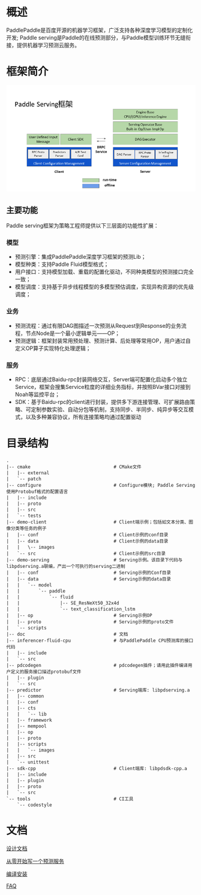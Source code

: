 # 概述
PaddlePaddle是百度开源的机器学习框架，广泛支持各种深度学习模型的定制化开发; Paddle serving是Paddle的在线预测部分，与Paddle模型训练环节无缝衔接，提供机器学习预测云服务。

# 框架简介

![图片](doc/architecture.png)

## 主要功能

Paddle serving框架为策略工程师提供以下三层面的功能性扩展：

### 模型
- 预测引擎：集成PaddlePaddle深度学习框架的预测Lib；
- 模型种类：支持Paddle Fluid模型格式；
- 用户接口：支持模型加载、重载的配置化驱动，不同种类模型的预测接口完全一致；
- 模型调度：支持基于异步线程模型的多模型预估调度，实现异构资源的优先级调度；

### 业务
- 预测流程：通过有限DAG图描述一次预测从Request到Response的业务流程，节点Node是一个最小逻辑单元——OP；
- 预测逻辑：框架封装常用预处理、预测计算、后处理等常用OP，用户通过自定义OP算子实现特化处理逻辑；

### 服务

- RPC：底层通过Baidu-rpc封装网络交互，Server端可配置化启动多个独立Service，框架会搜集Service粒度的详细业务指标，并按照BVar接口对接到Noah等监控平台；
- SDK：基于Baidu-rpc的client进行封装，提供多下游连接管理、可扩展路由策略、可定制参数实验、自动分包等机制，支持同步、半同步、纯异步等交互模式，以及多种兼容协议，所有连接策略均通过配置驱动

# 目录结构

```
.
|-- cmake                               # CMake文件
|   |-- external
|   `-- patch
|-- configure                           # Configure模块; Paddle Serving使用Protobuf格式的配置语言
|   |-- include
|   |-- proto
|   |-- src
|   `-- tests
|-- demo-client                         # Client端示例；包括如文本分类、图像分类等任务的例子
|   |-- conf                            # Client示例的conf目录
|   |-- data                            # Client示例的data目录
|   |   \-- images
|   `-- src                             # Client示例的src目录
|-- demo-serving                        # Serving示例。该目录下代码与libpdserving.a联编，产出一个可执行的serving二进制
|   |-- conf                            # Serving示例的Conf目录
|   |-- data                            # Serving示例的data目录
|   |   `-- model
|   |       `-- paddle
|   |           `-- fluid
|   |               |-- SE_ResNeXt50_32x4d
|   |               `-- text_classification_lstm
|   |-- op                              # Serving示例OP
|   |-- proto                           # Serving示例的proto文件
|   `-- scripts
|-- doc                                 # 文档
|-- inferencer-fluid-cpu                # 与PaddlePaddle CPU预测库的接口代码
|   |-- include
|   `-- src
|-- pdcodegen                           # pdcodegen插件；请用此插件编译用户定义的服务接口描述protobuf文件
|   |-- plugin
|   `-- src
|-- predictor                           # Serving端库: libpdserving.a
|   |-- common
|   |-- conf
|   |-- cts
|   |   `-- lib
|   |-- framework
|   |-- mempool
|   |-- op
|   |-- proto
|   |-- scripts
|   |   `-- images
|   |-- src
|   `-- unittest
|-- sdk-cpp                             # Client端库: libpdsdk-cpp.a
|   |-- include
|   |-- plugin
|   |-- proto
|   `-- src
`-- tools                               # CI工具
    `-- codestyle
```

# 文档

[设计文档](doc/DESIGN.md)

[从零开始写一个预测服务](doc/CREATING.md)

[编译安装](doc/INSTALL.md)

[FAQ](doc/FAQ.md)
